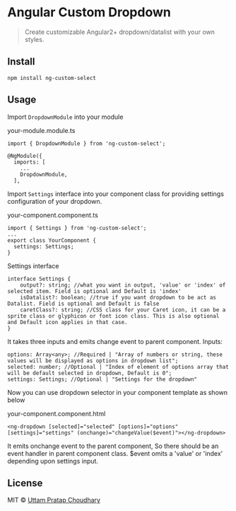 # Angular Custom Dropdown

> Create customizable Angular2+ dropdown/datalist with your own styles.

## Install

```
npm install ng-custom-select
```

## Usage

Import `DropdownModule` into your module

your-module.module.ts
```
import { DropdownModule } from 'ng-custom-select';

@NgModule({
  imports: [
    ...
    DropdownModule,
  ],
```
Import `Settings` interface into your component class for providing settings configuration of your dropdown.

your-component.component.ts
```
import { Settings } from 'ng-custom-select';
...
export class YourComponent {
  settings: Settings;
}
```

Settings interface
```
interface Settings { 
    output?: string; //what you want in output, 'value' or 'index' of selected item. Field is optional and Default is 'index'
    isDatalist?: boolean; //true if you want dropdown to be act as Datalist. Field is optional and Default is false
    caretClass?: string; //CSS class for your Caret icon, it can be a sprite class or glyphicon or font icon class. This is also optional and Default icon applies in that case.
}
```


It takes three inputs and emits change event to parent component.
Inputs:
```
options: Array<any>; //Required | "Array of numbers or string, these values will be displayed as options in dropdown list";
selected: number; //Optional | "Index of element of options array that will be default selected in dropdown, Default is 0";
settings: Settings; //Optional | "Settings for the dropdown"
```

Now you can use dropdown selector in your component template as shown below

your-component.component.html
```
<ng-dropdown [selected]="selected" [options]="options" [settings]="settings" (onchange)="changeValue($event)"></ng-dropdown>
```

It emits onchange event to the parent component, So there should be an event handler in parent component class. $event omits a 'value' or 'index' depending upon settings input.
 
## License

MIT © [Uttam Pratap Choudhary](//https://github.com/uttamchoudhary)